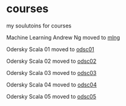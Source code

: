 # courses
my soulutoins for courses

Machine Learning Andrew Ng moved to [mlng](https://github.com/dehasi/mlng)

Odersky Scala 01 moved to [odsc01](https://github.com/dehasi/odsc01) 

Odersky Scala 02 moved to [odsc02](https://github.com/dehasi/odsc02)

Odersky Scala 03 moved to [odsc03](https://github.com/dehasi/odsc03)

Odersky Scala 04 moved to [odsc04](https://github.com/dehasi/odsc04)

Odersky Scala 05 moved to [odsc05](https://github.com/dehasi/odsc05)
